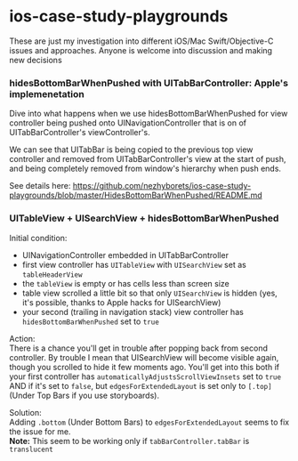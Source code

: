# ios-case-study-playgrounds
These are just my investigation into different iOS/Mac Swift/Objective-C issues and approaches. Anyone is welcome into discussion and making new decisions

### hidesBottomBarWhenPushed with UITabBarController: Apple's implemenetation
Dive into what happens when we use hidesBottomBarWhenPushed for view controller being pushed onto UINavigationController that is on of UITabBarController's viewController's.

We can see that UITabBar is being copied to the previous top view controller and removed from UITabBarController's view at the start of push, and being completely removed from window's hierarchy when push ends.

See details here: https://github.com/nezhyborets/ios-case-study-playgrounds/blob/master/HidesBottomBarWhenPushed/README.md

### UITableView + UISearchView + hidesBottomBarWhenPushed
Initial condition:
- UINavigationController embedded in UITabBarController
- first view controller has `UITableView` with `UISearchView` set as `tableHeaderView`
- the `tableView` is empty or has cells less than screen size
- table view scrolled a little bit so that only `UISearchView` is hidden (yes, it's possible, thanks to Apple hacks for UISearchView)
- your second (trailing in navigation stack) view controller has `hidesBottomBarWhenPushed` set to `true`

Action:  
There is a chance you'll get in trouble after popping back from second controller. By trouble I mean that UISearchView will become visible again, though you scrolled to hide it few moments ago. You'll get into this both if your first controller has `automaticallyAdjustsScrollViewInsets` set to `true` AND if it's set to `false`, but `edgesForExtendedLayout` is set only to `[.top]` (Under Top Bars if you use storyboards).

Solution:  
Adding `.bottom` (Under Bottom Bars) to `edgesForExtendedLayout` seems to fix the issue for me.  
**Note:** This seem to be working only if `tabBarController.tabBar` is `translucent`

